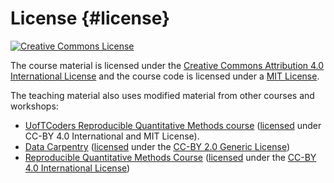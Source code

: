 # License {#license}

<a rel="license" href="https://creativecommons.org/licenses/by/4.0/"><img alt="Creative Commons License" style="border-width:0" src="https://i.creativecommons.org/l/by/4.0/88x31.png" /></a>

The course material is licensed under the
[Creative Commons Attribution 4.0 International License](https://creativecommons.org/licenses/by/4.0/)
and the course code is licensed under a [MIT License](https://gitlab.com/rostools/r-cubed/-/blob/master/LICENSE-MIT.md).

The teaching material also uses modified material from other courses and
workshops:

- [UofTCoders Reproducible Quantitative Methods course](https://uoftcoders.github.io/rcourse/)
([licensed](https://uoftcoders.github.io/rcourse/LICENSE.html) under CC-BY 4.0 International and MIT License).
- [Data Carpentry](https://datacarpentry.org) ([licensed](https://uoftcoders.github.io/rcourse/LICENSE.html) under the
[CC-BY 2.0 Generic License](https://creativecommons.org/licenses/by/2.0/))
- [Reproducible Quantitative Methods Course](https://cbahlai.github.io/rqm-template/)
([licensed](https://uoftcoders.github.io/rcourse/LICENSE.html) under the [CC-BY 4.0 International License](https://creativecommons.org/licenses/by/4.0/))
